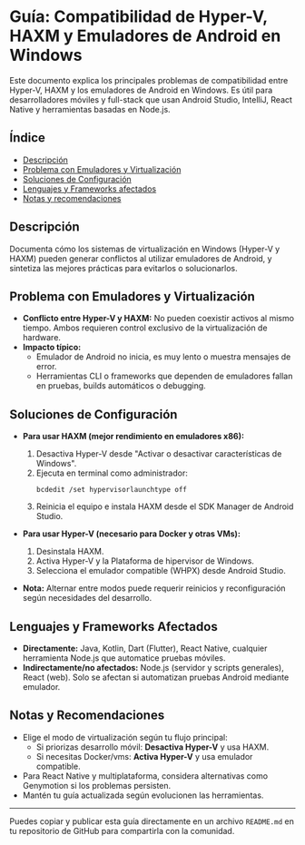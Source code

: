 # Guía: Compatibilidad de Hyper-V, HAXM y Emuladores de Android en Windows

Este documento explica los principales problemas de compatibilidad entre Hyper-V, HAXM y los emuladores de Android en Windows. Es útil para desarrolladores móviles y full-stack que usan Android Studio, IntelliJ, React Native y herramientas basadas en Node.js.

## Índice

- [Descripción](#descripción)
- [Problema con Emuladores y Virtualización](#problema-con-emuladores-y-virtualización)
- [Soluciones de Configuración](#soluciones-de-configuración)
- [Lenguajes y Frameworks afectados](#lenguajes-y-frameworks-afectados)
- [Notas y recomendaciones](#notas-y-recomendaciones)

## Descripción

Documenta cómo los sistemas de virtualización en Windows (Hyper-V y HAXM) pueden generar conflictos al utilizar emuladores de Android, y sintetiza las mejores prácticas para evitarlos o solucionarlos.

## Problema con Emuladores y Virtualización

- **Conflicto entre Hyper-V y HAXM:** No pueden coexistir activos al mismo tiempo. Ambos requieren control exclusivo de la virtualización de hardware.
- **Impacto típico:** 
  - Emulador de Android no inicia, es muy lento o muestra mensajes de error.
  - Herramientas CLI o frameworks que dependen de emuladores fallan en pruebas, builds automáticos o debugging.

## Soluciones de Configuración

- **Para usar HAXM (mejor rendimiento en emuladores x86):**
  1. Desactiva Hyper-V desde "Activar o desactivar características de Windows".
  2. Ejecuta en terminal como administrador:
     ```
     bcdedit /set hypervisorlaunchtype off
     ```
  3. Reinicia el equipo e instala HAXM desde el SDK Manager de Android Studio.

- **Para usar Hyper-V (necesario para Docker y otras VMs):**
  1. Desinstala HAXM.
  2. Activa Hyper-V y la Plataforma de hipervisor de Windows.
  3. Selecciona el emulador compatible (WHPX) desde Android Studio.

- **Nota:** Alternar entre modos puede requerir reinicios y reconfiguración según necesidades del desarrollo.

## Lenguajes y Frameworks Afectados

- **Directamente:** Java, Kotlin, Dart (Flutter), React Native, cualquier herramienta Node.js que automatice pruebas móviles.
- **Indirectamente/no afectados:** Node.js (servidor y scripts generales), React (web). Solo se afectan si automatizan pruebas Android mediante emulador.

## Notas y Recomendaciones

- Elige el modo de virtualización según tu flujo principal:  
  - Si priorizas desarrollo móvil: **Desactiva Hyper-V** y usa HAXM.
  - Si necesitas Docker/vms: **Activa Hyper-V** y usa emulador compatible.
- Para React Native y multiplataforma, considera alternativas como Genymotion si los problemas persisten.
- Mantén tu guía actualizada según evolucionen las herramientas.

---

Puedes copiar y publicar esta guía directamente en un archivo `README.md` en tu repositorio de GitHub para compartirla con la comunidad.
